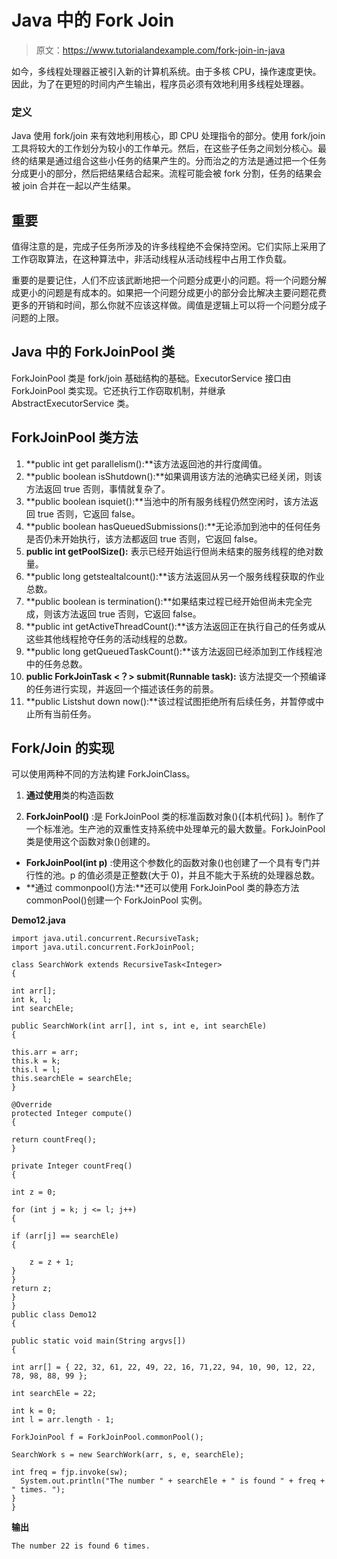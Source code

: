 # Java 中的 Fork Join

> 原文：<https://www.tutorialandexample.com/fork-join-in-java>

如今，多线程处理器正被引入新的计算机系统。由于多核 CPU，操作速度更快。因此，为了在更短的时间内产生输出，程序员必须有效地利用多线程处理器。

### 定义

Java 使用 fork/join 来有效地利用核心，即 CPU 处理指令的部分。使用 fork/join 工具将较大的工作划分为较小的工作单元。然后，在这些子任务之间划分核心。最终的结果是通过组合这些小任务的结果产生的。分而治之的方法是通过把一个任务分成更小的部分，然后把结果结合起来。流程可能会被 fork 分割，任务的结果会被 join 合并在一起以产生结果。

## 重要

值得注意的是，完成子任务所涉及的许多线程绝不会保持空闲。它们实际上采用了工作窃取算法，在这种算法中，非活动线程从活动线程中占用工作负载。

重要的是要记住，人们不应该武断地把一个问题分成更小的问题。将一个问题分解成更小的问题是有成本的。如果把一个问题分成更小的部分会比解决主要问题花费更多的开销和时间，那么你就不应该这样做。阈值是逻辑上可以将一个问题分成子问题的上限。

## Java 中的 ForkJoinPool 类

ForkJoinPool 类是 fork/join 基础结构的基础。ExecutorService 接口由 ForkJoinPool 类实现。它还执行工作窃取机制，并继承 AbstractExecutorService 类。

## ForkJoinPool 类方法

1.  **public int get parallelism():**该方法返回池的并行度阈值。
2.  **public boolean isShutdown():**如果调用该方法的池确实已经关闭，则该方法返回 true 否则，事情就复杂了。
3.  **public boolean isquiet():**当池中的所有服务线程仍然空闲时，该方法返回 true 否则，它返回 false。
4.  **public boolean hasQueuedSubmissions():**无论添加到池中的任何任务是否仍未开始执行，该方法都返回 true 否则，它返回 false。
5.  **public int getPoolSize():** 表示已经开始运行但尚未结束的服务线程的绝对数量。
6.  **public long getstealtalcount():**该方法返回从另一个服务线程获取的作业总数。
7.  **public boolean is termination():**如果结束过程已经开始但尚未完全完成，则该方法返回 true 否则，它返回 false。
8.  **public int getActiveThreadCount():**该方法返回正在执行自己的任务或从这些其他线程抢夺任务的活动线程的总数。
9.  **public long getQueuedTaskCount():**该方法返回已经添加到工作线程池中的任务总数。
10.  **public ForkJoinTask <？> submit(Runnable task):** 该方法提交一个预编译的任务进行实现，并返回一个描述该任务的前景。
11.  **public List<Runnable>shut down now():**该过程试图拒绝所有后续任务，并暂停或中止所有当前任务。

## Fork/Join 的实现

可以使用两种不同的方法构建 ForkJoinClass。

1.  **通过使用**类的构造函数

1.  **ForkJoinPool()** :是 ForkJoinPool 类的标准函数对象(){[本机代码] }。制作了一个标准池。生产池的双重性支持系统中处理单元的最大数量。ForkJoinPool 类是使用这个函数对象()创建的。

*   **ForkJoinPool(int p)** :使用这个参数化的函数对象()也创建了一个具有专门并行性的池。p 的值必须是正整数(大于 0)，并且不能大于系统的处理器总数。
*   **通过 commonpool()方法:**还可以使用 ForkJoinPool 类的静态方法 commonPool()创建一个 ForkJoinPool 实例。

**Demo12.java**

```
import java.util.concurrent.RecursiveTask;  
import java.util.concurrent.ForkJoinPool;  

class SearchWork extends RecursiveTask<Integer>   
{  

int arr[];  
int k, l;  
int searchEle;  

public SearchWork(int arr[], int s, int e, int searchEle)  
{  

this.arr = arr;  
this.k = k;  
this.l = l;  
this.searchEle = searchEle;  
}  

@Override  
protected Integer compute()  
{  

return countFreq();  
}  

private Integer countFreq()  
{  

int z = 0;  

for (int j = k; j <= l; j++)   
{  

if (arr[j] == searchEle)   
{  

    z = z + 1;  
}  
}  
return z;  
}  
}  
public class Demo12  
{  

public static void main(String argvs[])  
{  

int arr[] = { 22, 32, 61, 22, 49, 22, 16, 71,22, 94, 10, 90, 12, 22, 78, 98, 88, 99 };  

int searchEle = 22;  

int k = 0;  
int l = arr.length - 1;  

ForkJoinPool f = ForkJoinPool.commonPool();  

SearchWork s = new SearchWork(arr, s, e, searchEle);  

int freq = fjp.invoke(sw);  
  System.out.println("The number " + searchEle + " is found " + freq + " times. ");  
}  
} 
```

**输出**

```
The number 22 is found 6 times.
```